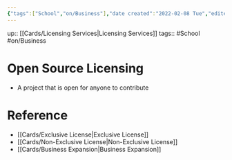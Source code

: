 ```yaml
---
{"tags":["School","on/Business"],"date created":"2022-02-08 Tue","edited":"2023-04-06 Thu","dg-publish":true,"permalink":"/cards/open-source-licensing/","dgPassFrontmatter":true}
---
```


up:: [[Cards/Licensing Services\|Licensing Services]]
tags:: #School #on/Business 

# Open Source Licensing

- A project that is open for anyone to contribute

# Reference

- [[Cards/Exclusive License\|Exclusive License]]
- [[Cards/Non-Exclusive License\|Non-Exclusive License]]
- [[Cards/Business Expansion\|Business Expansion]]